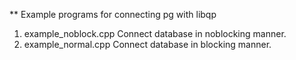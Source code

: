 ** Example programs for connecting pg with libqp

1. example_noblock.cpp
   Connect database in noblocking manner.
2. example_normal.cpp
   Connect database in blocking manner.
